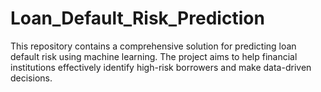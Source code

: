 # Loan_Default_Risk_Prediction
This repository contains a comprehensive solution for predicting loan default risk using machine learning. The project aims to help financial institutions effectively identify high-risk borrowers and make data-driven decisions.

